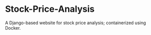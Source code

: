 # Stock-Price-Analysis
A Django-based website for stock price analysis; containerized using Docker.
